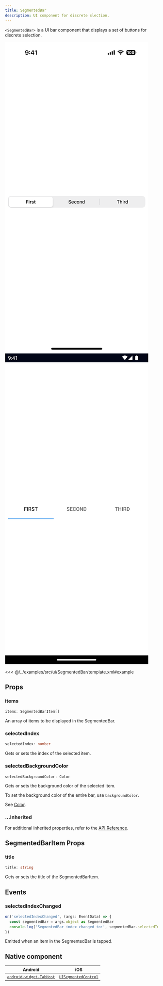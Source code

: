 ```yaml
---
title: SegmentedBar
description: UI component for discrete slection.
---
```


`<SegmentedBar>` is a UI bar component that displays a set of buttons for discrete selection.

<DeviceFrame type="ios">
<img src="../screenshots/ios/SegmentedBar.png"/>
</DeviceFrame>
<DeviceFrame type="android">
<img src="../screenshots/android/SegmentedBar.png"/>
</DeviceFrame>

<<< @/../examples/src/ui/SegmentedBar/template.xml#example

## Props

### items

```ts
items: SegmentedBarItem[]
```

An array of items to be displayed in the SegmentedBar.

### selectedIndex

```ts
selectedIndex: number
```

Gets or sets the index of the selected item.

### selectedBackgroundColor

```ts
selectedBackgroundColor: Color
```

Gets or sets the background color of the selected item.

To set the background color of the entire bar, use `backgroundColor`.

See [Color](/api/class/Color).

### ...Inherited

For additional inherited properties, refer to the [API Reference](/api/class/SegmentedBar).

## SegmentedBarItem Props

### title

```ts
title: string
```

Gets or sets the title of the SegmentedBarItem.

## Events

### selectedIndexChanged

```ts
on('selectedIndexChanged', (args: EventData) => {
  const segmentedBar = args.object as SegmentedBar
  console.log('SegmentedBar index changed to:', segmentedBar.selectedIndex)
})
```

Emitted when an item in the SegmentedBar is tapped.

## Native component

| Android                                                                                         | iOS                                                                                        |
| ----------------------------------------------------------------------------------------------- | ------------------------------------------------------------------------------------------ |
| [`android.widget.TabHost`](https://developer.android.com/reference/android/widget/TabHost.html) | [`UISegmentedControl`](https://developer.apple.com/documentation/uikit/uisegmentedcontrol) |
